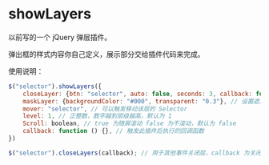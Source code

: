 # showLayers

以前写的一个 jQuery 弹层插件。

弹出框的样式内容你自己定义，展示部分交给插件代码来完成。

使用说明：

```js
$("selector").showLayers({
    closeLayer: {btn: "selector", auto: false, seconds: 3, callback: function () {}}, // 关闭层		
    maskLayer: {backgroundColor: "#000", transparent: "0.3"}, // 设置遮罩层的样式	
    mover: "selector", // 可以触发移动该层的 Selector	
    level: 1, // 正整数，数字越到层级越高，默认为 1	
    Scroll: boolean, // true 为随屏滚动 false 为不滚动，默认为 false
    callback: function () {}, // 触发此插件后执行的回调函数
})
```

```js
$("selector").closeLayers(callback); // 用于其他事件关闭层，callback 为关闭层后执行的回调函数
```
